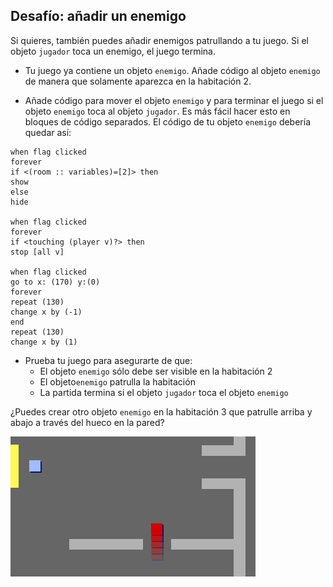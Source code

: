 ## Desafío: añadir un enemigo

Si quieres, también puedes añadir enemigos patrullando a tu juego. Si el objeto `jugador` toca un enemigo, el juego termina.

+ Tu juego ya contiene un objeto `enemigo`. Añade código al objeto `enemigo` de manera que solamente aparezca en la habitación 2.

+ Añade código para mover el objeto `enemigo` y para terminar el juego si el objeto `enemigo` toca al objeto `jugador`. Es más fácil hacer esto en bloques de código separados. El código de tu objeto `enemigo` debería quedar así:

```blocks3
when flag clicked
forever
if <(room :: variables)=[2]> then
show
else
hide

when flag clicked
forever
if <touching (player v)?> then
stop [all v]

when flag clicked
go to x: (170) y:(0)
forever
repeat (130)
change x by (-1)
end
repeat (130)
change x by (1)
```

+ Prueba tu juego para asegurarte de que: 
    + El objeto `enemigo` sólo debe ser visible en la habitación 2
    + El objeto` enemigo ` patrulla la habitación
    + La partida termina si el objeto `jugador` toca el objeto `enemigo`

¿Puedes crear otro objeto `enemigo` en la habitación 3 que patrulle arriba y abajo a través del hueco en la pared?

![captura de pantalla](images/world-enemy2.png)